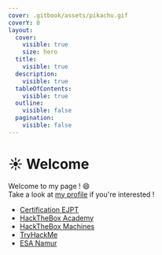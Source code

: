 ```yaml
---
cover: .gitbook/assets/pikachu.gif
coverY: 0
layout:
  cover:
    visible: true
    size: hero
  title:
    visible: true
  description:
    visible: true
  tableOfContents:
    visible: true
  outline:
    visible: false
  pagination:
    visible: false
---
```


# ☀ Welcome

Welcome to my page ! :smile:\
Take a look at [my profile](my-profile.md) if you're interested !

* [Certification EJPT](ine/home.md)
* [HackTheBox Academy](hackthebox-academy/home.md)
* [HackTheBox Machines](hackthebox-app/home.md)
* [TryHackMe](tryhackme/home.md)
* [ESA Namur](esa/accueil.md)
